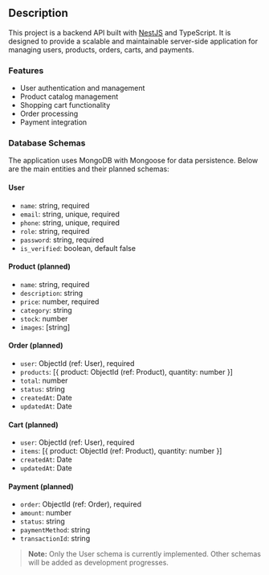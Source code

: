 ## Description

This project is a backend API built with [NestJS](https://github.com/nestjs/nest) and TypeScript. It is designed to provide a scalable and maintainable server-side application for managing users, products, orders, carts, and payments.

### Features

- User authentication and management
- Product catalog management
- Shopping cart functionality
- Order processing
- Payment integration

### Database Schemas

The application uses MongoDB with Mongoose for data persistence. Below are the main entities and their planned schemas:

#### User
- `name`: string, required
- `email`: string, unique, required
- `phone`: string, unique, required
- `role`: string, required
- `password`: string, required
- `is_verified`: boolean, default false

#### Product (planned)
- `name`: string, required
- `description`: string
- `price`: number, required
- `category`: string
- `stock`: number
- `images`: [string]

#### Order (planned)
- `user`: ObjectId (ref: User), required
- `products`: [{ product: ObjectId (ref: Product), quantity: number }]
- `total`: number
- `status`: string
- `createdAt`: Date
- `updatedAt`: Date

#### Cart (planned)
- `user`: ObjectId (ref: User), required
- `items`: [{ product: ObjectId (ref: Product), quantity: number }]
- `createdAt`: Date
- `updatedAt`: Date

#### Payment (planned)
- `order`: ObjectId (ref: Order), required
- `amount`: number
- `status`: string
- `paymentMethod`: string
- `transactionId`: string

> **Note:** Only the User schema is currently implemented. Other schemas will be added as development progresses.
